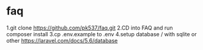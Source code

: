 # faq


1.git clone https://github.com/pk537/faq.git
2.CD into FAQ and run composer install
3.cp .env.example to .env
4.setup database / with sqlite or other https://laravel.com/docs/5.6/database